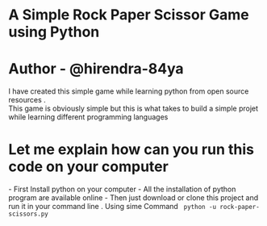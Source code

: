 # A Simple Rock Paper Scissor Game using Python 
# Author - @hirendra-84ya
<p> I have created this simple game while learning python from open source resources .<br> This game is obviously simple but this is what takes to build a simple projet while learning different programming languages </p>

<h1>Let me explain how can you run this code on your computer</h1>
- First Install python on your computer 
- All the installation of python program are available online 
- Then just download or clone this project and run it in your command line .
Using sime Command 
<code> python -u rock-paper-scissors.py
</code>
  

